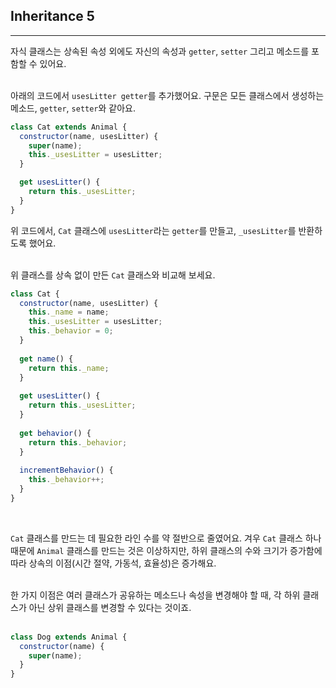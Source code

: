 ## Inheritance 5
---
자식 클래스는 상속된 속성 외에도 자신의 속성과 `getter`, `setter` 그리고 메소드를 포함할 수 있어요.
<br>
<br>

아래의 코드에서 `usesLitter getter`를 추가했어요. 구문은 모든 클래스에서 생성하는 메소드, `getter`, `setter`와 같아요.

```javascript
class Cat extends Animal {
  constructor(name, usesLitter) {
    super(name);
    this._usesLitter = usesLitter;
  }

  get usesLitter() {
    return this._usesLitter;
  }
}
```

위 코드에서, `Cat` 클래스에 `usesLitter`라는 `getter`를 만들고, `_usesLitter`를 반환하도록 했어요.
<br>
<br>

위 클래스를 상속 없이 만든 `Cat` 클래스와 비교해 보세요.

```javascript
class Cat {
  constructor(name, usesLitter) {
    this._name = name;
    this._usesLitter = usesLitter;
    this._behavior = 0;
  }
 
  get name() {
    return this._name;
  }
 
  get usesLitter() {
    return this._usesLitter;
  }
 
  get behavior() {
    return this._behavior;
  }   
 
  incrementBehavior() {
    this._behavior++;
  }
}
```
<br>

`Cat` 클래스를 만드는 데 필요한 라인 수를 약 절반으로 줄였어요. 겨우 `Cat` 클래스 하나 때문에 `Animal` 클래스를 만드는 것은 이상하지만, 하위 클래스의 수와 크기가 증가함에 따라 상속의 이점(시간 절약, 가동석, 효율성)은 증가해요.
<br>
<br>

한 가지 이점은 여러 클래스가 공유하는 메소드나 속성을 변경해야 할 때, 각 하위 클래스가 아닌 상위 클래스를 변경할 수 있다는 것이죠.
<br>
<br>

```javascript
class Dog extends Animal {
  constructor(name) {
    super(name);
  }
}
```